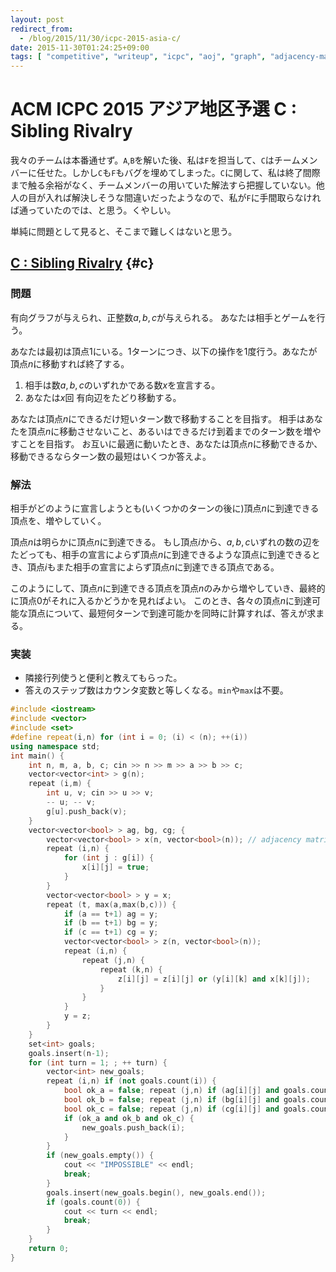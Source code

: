 ```yaml
---
layout: post
redirect_from:
  - /blog/2015/11/30/icpc-2015-asia-c/
date: 2015-11-30T01:24:25+09:00
tags: [ "competitive", "writeup", "icpc", "aoj", "graph", "adjacency-matrix", "game" ]
---
```


# ACM ICPC 2015 アジア地区予選 C : Sibling Rivalry

我々のチームは本番通せず。`A`,`B`を解いた後、私は`F`を担当して、`C`はチームメンバーに任せた。しかし`C`も`F`もバグを埋めてしまった。`C`に関して、私は終了間際まで触る余裕がなく、チームメンバーの用いていた解法すら把握していない。他人の目が入れば解決しそうな間違いだったようなので、私が`F`に手間取らなければ通っていたのでは、と思う。くやしい。

単純に問題として見ると、そこまで難しくはないと思う。

<!-- more -->

## [C : Sibling Rivalry](http://judge.u-aizu.ac.jp/onlinejudge/cdescription.jsp?cid=ICPCOOC2015&pid=C) {#c}

### 問題

有向グラフが与えられ、正整数$a,b,c$が与えられる。
あなたは相手とゲームを行う。

あなたは最初は頂点$1$にいる。1ターンにつき、以下の操作を1度行う。あなたが頂点$n$に移動すれば終了する。

1.  相手は数$a,b,c$のいずれかである数$x$を宣言する。
2.  あなたは$x$回 有向辺をたどり移動する。

あなたは頂点$n$にできるだけ短いターン数で移動することを目指す。
相手はあなたを頂点$n$に移動させないこと、あるいはできるだけ到着までのターン数を増やすことを目指す。
お互いに最適に動いたとき、あなたは頂点$n$に移動できるか、移動できるならターン数の最短はいくつか答えよ。

### 解法

相手がどのように宣言しようとも(いくつかのターンの後に)頂点$n$に到達できる頂点を、増やしていく。

頂点$n$は明らかに頂点$n$に到達できる。
もし頂点$i$から、$a,b,c$いずれの数の辺をたどっても、相手の宣言によらず頂点$n$に到達できるような頂点に到達できるとき、頂点$i$もまた相手の宣言によらず頂点$n$に到達できる頂点である。

このようにして、頂点$n$に到達できる頂点を頂点$n$のみから増やしていき、最終的に頂点$0$がそれに入るかどうかを見ればよい。
このとき、各々の頂点$n$に到達可能な頂点について、最短何ターンで到達可能かを同時に計算すれば、答えが求まる。

### 実装

-   隣接行列使うと便利と教えてもらった。
-   答えのステップ数はカウンタ変数と等しくなる。`min`や`max`は不要。

``` c++
#include <iostream>
#include <vector>
#include <set>
#define repeat(i,n) for (int i = 0; (i) < (n); ++(i))
using namespace std;
int main() {
    int n, m, a, b, c; cin >> n >> m >> a >> b >> c;
    vector<vector<int> > g(n);
    repeat (i,m) {
        int u, v; cin >> u >> v;
        -- u; -- v;
        g[u].push_back(v);
    }
    vector<vector<bool> > ag, bg, cg; {
        vector<vector<bool> > x(n, vector<bool>(n)); // adjacency matrix
        repeat (i,n) {
            for (int j : g[i]) {
                x[i][j] = true;
            }
        }
        vector<vector<bool> > y = x;
        repeat (t, max(a,max(b,c))) {
            if (a == t+1) ag = y;
            if (b == t+1) bg = y;
            if (c == t+1) cg = y;
            vector<vector<bool> > z(n, vector<bool>(n));
            repeat (i,n) {
                repeat (j,n) {
                    repeat (k,n) {
                        z[i][j] = z[i][j] or (y[i][k] and x[k][j]);
                    }
                }
            }
            y = z;
        }
    }
    set<int> goals;
    goals.insert(n-1);
    for (int turn = 1; ; ++ turn) {
        vector<int> new_goals;
        repeat (i,n) if (not goals.count(i)) {
            bool ok_a = false; repeat (j,n) if (ag[i][j] and goals.count(j)) ok_a = true;
            bool ok_b = false; repeat (j,n) if (bg[i][j] and goals.count(j)) ok_b = true;
            bool ok_c = false; repeat (j,n) if (cg[i][j] and goals.count(j)) ok_c = true;
            if (ok_a and ok_b and ok_c) {
                new_goals.push_back(i);
            }
        }
        if (new_goals.empty()) {
            cout << "IMPOSSIBLE" << endl;
            break;
        }
        goals.insert(new_goals.begin(), new_goals.end());
        if (goals.count(0)) {
            cout << turn << endl;
            break;
        }
    }
    return 0;
}
```
